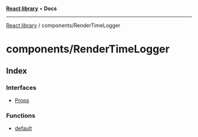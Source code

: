 [**React library**](../../index.md) • **Docs**

***

[React library](../../modules.md) / components/RenderTimeLogger

# components/RenderTimeLogger

## Index

### Interfaces

- [Props](interfaces/Props.md)

### Functions

- [default](functions/default.md)
